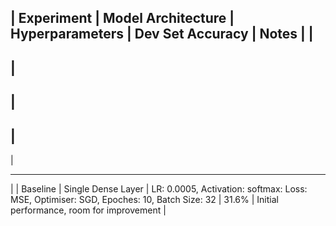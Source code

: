 |
 Experiment
|
 Model Architecture
| 
 Hyperparameters
|
 Dev Set Accuracy
|
 Notes
|
|
---
|
---
|
---
|
---
|
___
|
|
 Baseline
| 
 Single Dense Layer
| 
 LR: 0.0005, Activation: softmax: Loss: MSE, Optimiser: SGD, Epoches: 10, Batch Size: 32
|
 31.6%
|
 Initial performance, room for improvement
|